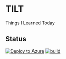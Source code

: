 # TILT
Things I Learned  Today 


## Status
[![Deploy to Azure](https://github.com/ignatandrei/TILT/actions/workflows/deployAzure.yml/badge.svg)](https://github.com/ignatandrei/TILT/actions/workflows/deployAzure.yml)
[![build](https://github.com/ignatandrei/TILT/actions/workflows/build.yml/badge.svg?branch=main)](https://github.com/ignatandrei/TILT/actions/workflows/build.yml)